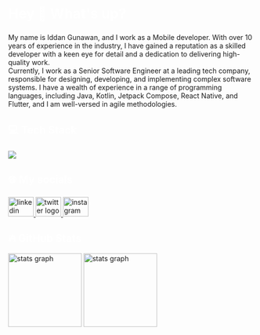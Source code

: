  <h1 align="left" style="color:white;" >Hey 👋 What's up?</h1>

###

<p align="left">
  My name is Iddan Gunawan, and I work as a Mobile developer. With over 10 years of experience in the industry, I have gained a reputation as a skilled developer with a keen eye for detail and a dedication to delivering high-quality work.
  <br>
  Currently, I work as a Senior Software Engineer at a leading tech company, responsible for designing, developing, and implementing complex software systems. I have a wealth of experience in a range of programming languages, including Java, Kotlin, Jetpack Compose, React Native, and Flutter, and I am well-versed in agile methodologies.
</p>

###

<h2 align="left" style="color:white;" >💻 Tech Stack</h2>

###

<div align="left">
  <a href="#">
    <img src="https://skillicons.dev/icons?i=dart,flutter,firebase,vscode,androidstudio,git,github&theme=dark" />
  </a>
</div>

###

<h2 align="left" style="color:white;" >🌐 My socials</h2>

###

<div align="left">
  <a href="https://www.linkedin.com/in/iddan-gunawan" target="_blank">
    <img src="https://raw.githubusercontent.com/maurodesouza/profile-readme-generator/master/src/assets/icons/social/linkedin/default.svg" width="52" height="40" alt="linkedin logo"  />
  </a>
  <a href="https://twitter.com/iddangunawan" target="_blank">
    <img src="https://raw.githubusercontent.com/maurodesouza/profile-readme-generator/master/src/assets/icons/social/twitter/default.svg" width="52" height="40" alt="twitter logo"  />
  </a>
  <a href="https://www.instagram.com/iddangunawan" target="_blank">
    <img src="https://raw.githubusercontent.com/maurodesouza/profile-readme-generator/master/src/assets/icons/social/instagram/default.svg" width="52" height="40" alt="instagram logo"  />
  </a>
</div>

<h2 align="left" style="color:white;" >🔥 GitHub Stats</h2>

<div align="left">
 <img src="https://github-readme-stats.vercel.app/api?username=iddangunawan&theme=tokyonight&hide_border=false&include_all_commits=true&count_private=true" height="150" alt="stats graph"  />
 <img src="https://github-readme-streak-stats.herokuapp.com/?user=iddangunawan&theme=tokyonight&hide_border=false" height="150" alt="stats graph"  />
</div>

###
